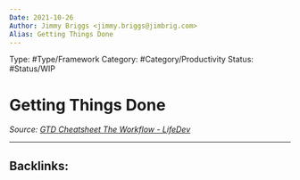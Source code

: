 ```yaml
---
Date: 2021-10-26
Author: Jimmy Briggs <jimmy.briggs@jimbrig.com>
Alias: Getting Things Done
---
```


Type: #Type/Framework
Category: #Category/Productivity
Status: #Status/WIP

# Getting Things Done

*Source: [GTD Cheatsheet The Workflow - LifeDev](https://lifedev.net/2007/02/01/gtd-cheatsheet-the-workflow/)*

***

Backlinks:
-	